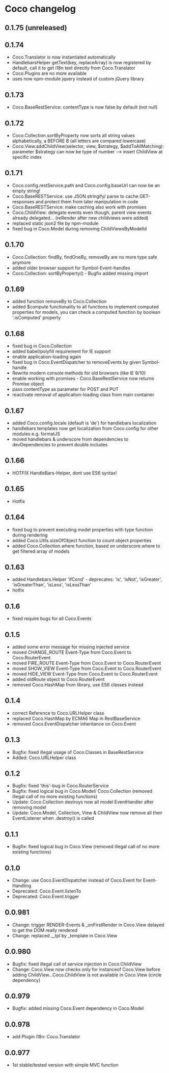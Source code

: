# Coco changelog

## 0.1.75 (unreleased)

## 0.1.74

- Coco.Translator is now instantiated automatically
- HandlebarsHelper getText(key, replaceArray) is now registered by default, call it to get i18n text directly from Coco.Translator
- Coco.Plugins are no more available 
- uses now npm-module jquery instead of custom jQuery library

## 0.1.73

- Coco.BaseRestService: contentType is now false by default (not null)

## 0.1.72

- Coco.Collection.sortByProperty now sorts all string values alphabetically, a BEFORE B (all letters are compared lowercase)
- Coco.View.addChildView(selector, view, $strategy, $addToAllMatching): parameter $strategy can now be type of number --> insert ChildView at specific index

## 0.1.71

- Coco.config.restService.path and Coco.config.baseUrl can now be an empty string!
- Coco.BaseRESTService: use JSON.stringify/ parse to cache GET-responses and protect them from later manipulation in code
- Coco.BaseRESTService: make caching also work with promises
- Coco.ChildView: delegate events even though, parent view events already delegated... (reRender after new childviews were added)
- replaced static json2 file by npm-module
- fixed bug in Coco.Model during removing ChildViewsByModelId

## 0.1.70

- Coco.Collection: findBy, findOneBy, removeBy are no more type safe anymore
- added older browser support for Symbol-Event-handles
- Coco.Collection: sortByProperty() - Bugfix added missing import

## 0.1.69

- added function removeBy to Coco.Collection
- added $compute functionality to all functions to implement computed properties for models, you can check a computed function by boolean '.isComputed' property

## 0.1.68

- fixed bug in Coco.Collection
- added babel/polyfill requirement for IE support
- enable application-loading again
- fixed bug in Coco.EventDispatcher to removeEvents by given Symbol-handle
- Rewrite modern console methods for old browsers (like IE 9/10)
- enable working with promises - Coco.BaseRestService now returns Promise object
- pass contentType as parameter for POST and PUT
- reactivate removal of application-loading class from main container

## 0.1.67

- added Coco.config.locale (default is 'de') for handlebars localization
- handlebars templates now get localization from Coco.config for other modules e.g. formatJS
- moved handlebars & underscore from dependencies to devDependencies to prevent double includes

## 0.1.66

- HOTFIX HandleBars-Helper, dont use ES6 syntax!

## 0.1.65

- Hotfix

## 0.1.64

- fixed bug to prevent executing model properties with type function during rendering
- added Coco.Utils.sizeOfObject function to count object properties
- added Coco.Collection.where function, based on underscore.where to get filtered array of models

## 0.1.63

- added Handlebars.Helper 'ifCond' - deprecates: 'is', 'isNot', 'isGreater', 'isGreaterThan', 'isLess', 'isLessThan'
- hotfix

## 0.1.6

- fixed require bugs for all Coco.Events

## 0.1.5

- added some error message for missing injected service
- moved CHANGE_ROUTE Event-Type from Coco.Event to Coco.RouterEvent
- moved FIRE_ROUTE Event-Type from Coco.Event to Coco.RouterEvent
- moved SHOW_VIEW Event-Type from Coco.Event to Coco.RouterEvent
- moved HIDE_VIEW Event-Type from Coco.Event to Coco.RouterEvent
- added oldRoute object to Coco.RouterEvent
- removed Coco.HashMap from library, use ES6 classes instead

## 0.1.4

- correct Reference to Coco.URLHelper class
- replaced Coco.HashMap by ECMA6 Map in RestBaseService
- removed Coco.EventDispatcher inheritance on Coco.Event

## 0.1.3

- Bugfix: fixed illegal usage of Coco.Classes in BaseRestService
- Added: Coco.URLHelper class

## 0.1.2

- Bugfix: fixed 'this'-bug in Coco.RouterService
- Bugfix: fixed logical bug in Coco.Model/ Coco.Collection (removed illegal call of no more existing functions)
- Update: Coco.Collection destroys now all model EventHandler after removing model
- Update: Coco.Model, Collection, View & ChildView now remove all their EventListener when .destroy() is called

## 0.1.1

- Bugfix: fixed logical bug in Coco.View (removed illegal call of no more existing functions)

## 0.1.0

- Change: use Coco.EventDispatcher instead of Coco.Event for Event-Handling
- Deprecated: Coco.Event.listenTo
- Deprecated: Coco.Event.trigger

## 0.0.981

- Change: trigger RENDER-Events & _onFirstRender in Coco.View delayed to get the DOM really rendered
- Change: replaced __tpl by _template in Coco.View

## 0.0.980

- Bugfix: fixed illegal call of service injection in Coco.ChildView
- Change: Coco.View now checks only for instanceof Coco.View before adding ChildView...Coco.ChildView is not available in Coco.View (circle dependency)

## 0.0.979

- Bugfix: added missing Coco.Event dependency in Coco.Model

## 0.0.978

- add Plugin i18n: Coco.Translator

## 0.0.977

- 1st stable/tested version with simple MVC function

